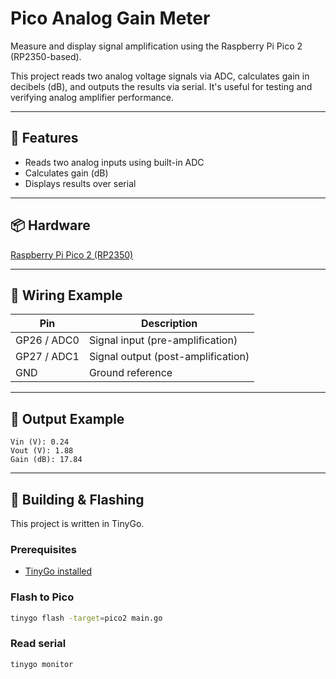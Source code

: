 # Pico Analog Gain Meter

Measure and display signal amplification using the Raspberry Pi Pico 2 (RP2350-based).

This project reads two analog voltage signals via ADC, calculates gain in decibels (dB), and outputs the results via serial. It's useful for testing and verifying analog amplifier performance.

---

## 🔧 Features

- Reads two analog inputs using built-in ADC
- Calculates gain (dB)
- Displays results over serial

---

## 📦 Hardware

[Raspberry Pi Pico 2 (RP2350)](https://www.raspberrypi.com/products/raspberry-pi-pico-2/)

---

## 📐 Wiring Example

| Pin       | Description                  |
|-----------|------------------------------|
| GP26 / ADC0 | Signal input (pre-amplification) |
| GP27 / ADC1 | Signal output (post-amplification) |
| GND       | Ground reference             |

---

## 🧪 Output Example

```plaintext
Vin (V): 0.24
Vout (V): 1.88
Gain (dB): 17.84
```

---

## 🚀 Building & Flashing

This project is written in TinyGo.

### Prerequisites

- [TinyGo installed](https://tinygo.org/getting-started/)

### Flash to Pico

```bash
tinygo flash -target=pico2 main.go
```

### Read serial
```bash
tinygo monitor
```